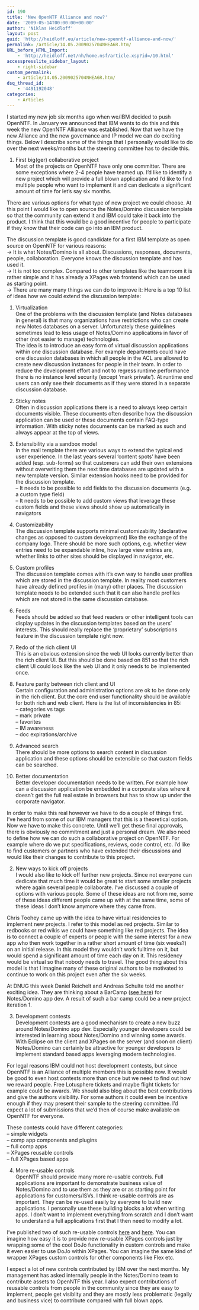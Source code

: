 ```yaml
---
id: 190
title: 'New OpenNTF Alliance and now?'
date: '2009-05-14T00:00:00+00:00'
author: 'Niklas Heidloff'
layout: post
guid: 'http://heidloff.eu/article/new-openntf-alliance-and-now/'
permalink: /article/14.05.2009025704NHEA6R.htm/
URL_before_HTML_Import:
    - 'http://heidloff.net/nh/home.nsf/article.xsp?id=/10.html'
accesspresslite_sidebar_layout:
    - right-sidebar
custom_permalink:
    - article/14.05.2009025704NHEA6R.htm/
dsq_thread_id:
    - '4491192048'
categories:
    - Articles
---
```


 I started my new job six months ago when we/IBM decided to push OpenNTF. In January we announced that IBM wants to do this and this week the new OpenNTF Alliance was established. Now that we have the new Alliance and the new governance and IP model we can do exciting things. Below I describe some of the things that I personally would like to do over the next weeks/months but the steering committee has to decide this.

 1. First big(ger) collaborative project   
 Most of the projects on OpenNTF have only one committer. There are some exceptions where 2-4 people have teamed up. I’d like to identify a new project which will provide a full blown application and I’d like to find multiple people who want to implement it and can dedicate a significant amount of time for let’s say six months.

 There are various options for what type of new project we could choose. At this point I would like to open source the Notes/Domino discussion template so that the community can extend it and IBM could take it back into the product. I think that this would be a good incentive for people to participate if they know that their code can go into an IBM product.

 The discussion template is good candidate for a first IBM template as open source on OpenNTF for various reasons:   
 -&gt; It is what Notes/Domino is all about. Discussions, responses, documents, people, collaboration. Everyone knows the discussion template and has used it.   
 -&gt; It is not too complex. Compared to other templates like the teamroom it is rather simple and it has already a XPages web frontend which can be used as starting point.   
 -&gt; There are many many things we can do to improve it: Here is a top 10 list of ideas how we could extend the discussion template:

 1. Virtualization   
 One of the problems with the discussion template (and Notes databases in general) is that many organizations have restrictions who can create new Notes databases on a server. Unfortunately these guidelines sometimes lead to less usage of Notes/Domino applications in favor of other (not easier to manage) technologies.   
 The idea is to introduce an easy form of virtual discussion applications within one discussion database. For example departments could have one discussion databases in which all people in the ACL are allowed to create new discussion instances for people in their team. In order to reduce the development effort and not to regress runtime performance there is no instance level security (except ‘mark private’). At runtime end users can only see their documents as if they were stored in a separate discussion database.

 2. Sticky notes   
 Often in discussion applications there is a need to always keep certain documents visible. These documents often describe how the discussion application can be used or these documents contain FAQ-type information. With sticky notes documents can be marked as such and always appear at the top of views.

 3. Extensibility via a sandbox model   
 In the mail template there are various ways to extend the typical end user experience. In the last years several ‘content spots’ have been added (esp. sub-forms) so that customers can add their own extensions without overwriting them the next time databases are updated with a new template version. Similar extension hooks need to be provided for the discussion template.   
 – It needs to be possible to add fields to the discussion documents (e.g. a custom type field)   
 – It needs to be possible to add custom views that leverage these custom fields and these views should show up automatically in navigators

 4. Customizability  
 The discussion template supports minimal customizability (declarative changes as opposed to custom development) like the exchange of the company logo. There should be more such options, e.g. whether view entries need to be expandable inline, how large view entries are, whether links to other sites should be displayed in navigator, etc.

 5. Custom profiles   
 The discussion template comes with it’s own way to handle user profiles which are stored in the discussion template. In reality most customers have already defined profiles in (many) other places. The discussion template needs to be extended such that it can also handle profiles which are not stored in the same discussion database.

 6. Feeds   
 Feeds should be added so that feed readers or other intelligent tools can display updates in the discussion templates based on the users’ interests. This should really replace the ‘proprietary’ subscriptions feature in the discussion template right now.

 7. Redo of the rich client UI   
 This is an obvious extension since the web UI looks currently better than the rich client UI. But this should be done based on 851 so that the rich client UI could look like the web UI and it only needs to be implemented once.

 8. Feature parity between rich client and UI   
 Certain configuration and administration options are ok to be done only in the rich client. But the core end user functionality should be available for both rich and web client. Here is the list of inconsistencies in 85:   
 – categories vs tags   
 – mark private   
 – favorites   
 – IM awareness   
 – doc expirations/archive

 9. Advanced search   
 There should be more options to search content in discussion application and these options should be extensible so that custom fields can be searched.

 10. Better documentation   
 Better developer documentation needs to be written. For example how can a discussion application be embedded in a corporate sites where it doesn’t get the full real estate in browsers but has to show up under the corporate navigator.

 In order to make this real however we have to do a couple of things first. I’ve heard from some of our IBM managers that this is a theoretical option. Now we have to make this concrete. Until we’ll get these final approvals, there is obviously no commitment and just a personal dream. We also need to define how we can do such a collaborative project on OpenNTF. For example where do we put specifications, reviews, code control, etc. I’d like to find customers or partners who have extended their discussions and would like their changes to contribute to this project.

 2. New ways to kick off projects   
 I would also like to kick off further new projects. Since not everyone can dedicate that much time it would be great to start some smaller projects where again several people collaborate. I’ve discussed a couple of options with various people. Some of these ideas are not from me, some of these ideas different people came up with at the same time, some of these ideas I don’t know anymore where they came from.

 Chris Toohey came up with the idea to have virtual residencies to implement new projects. I refer to this model as red projects. Similar to redbooks or red wikis we could have something like red projects. The idea is to connect a couple of experts or people with the same interest for a new app who then work together in a rather short amount of time (six weeks?) on an initial release. In this model they wouldn’t work fulltime on it, but would spend a significant amount of time each day on it. This residency would be virtual so that nobody needs to travel. The good thing about this model is that I imagine many of these original authors to be motivated to continue to work on this project even after the six weeks.

 At DNUG this week Daniel Reichelt and Andreas Schulte told me another exciting idea. They are thinking about a BarCamp ([see here](http://en.wikipedia.org/wiki/BarCamp)) for Notes/Domino app dev. A result of such a bar camp could be a new project iteration 1.

 3. Development contests   
 Development contests are a good mechanism to create a new buzz around Notes/Domino app dev. Especially younger developers could be interested in learning about Notes/Domino and winning some awards. With Eclipse on the client and XPages on the server (and soon on client) Notes/Domino can certainly be attractive for younger developers to implement standard based apps leveraging modern technologies.

 For legal reasons IBM could not host development contests, but since OpenNTF is an Alliance of multiple members this is possible now. It would be good to even host contests more than once but we need to find out how we reward people. Free Lotusphere tickets and maybe flight tickets for example could be awards. We should also blog about the best contributions and give the authors visibility. For some authors it could even be incentive enough if they may present their sample to the steering committee. I’d expect a lot of submissions that we’d then of course make available on OpenNTF for everyone.

 These contests could have different categories:   
 – simple widgets   
 – comp app components and plugins   
 – full comp apps   
 – XPages reusable controls   
 – full XPages based apps

 4. More re-usable controls   
 OpenNTF should provide many more re-usable controls. Full applications are important to demonstrate business value of Notes/Domino and to use them as they are or as starting point for applications for customers/ISVs. I think re-usable controls are as important. They can be re-used easily by everyone to build new applications. I personally use these building blocks a lot when writing apps. I don’t want to implement everything from scratch and I don’t want to understand a full applications first that I then need to modify a lot.

 I’ve published two of such re-usable controls [here](http://openntf.org/internal/ontfcatalog.nsf/topicThread.xsp?action=openDocument&documentId=A9896FCC3D0C4181852575B300351C7E) and [here](http://openntf.org/internal/ontfcatalog.nsf/topicThread.xsp?action=openDocument&documentId=1E2EC47B21240626852575AE00661133). You can imagine how easy it is to provide new re-usable XPages controls just by wrapping some of the cool DoJo functionality in custom controls and make it even easier to use DoJo within XPages. You can imagine the same kind of wrapper XPages custom controls for other components like Flex etc.

 I expect a lot of new controls contributed by IBM over the next months. My management has asked internally people in the Notes/Domino team to contribute assets to OpenNTF this year. I also expect contributions of reusable controls from people in the community since they are easy to implement, people get visiblity and they are mostly less problematic (legally and business vice) to contribute compared with full blown apps.